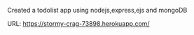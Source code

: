 Created a todolist app using nodejs,express,ejs and mongoDB

URL:
https://stormy-crag-73898.herokuapp.com/
